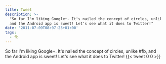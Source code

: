 ```yaml
---
title: Tweet
description: >-
  "So far I'm liking Google+. It's nailed the concept of circles, unlike #fb,
  and the Android app is sweet! Let's see what it does to Twitter!"
date: '2011-07-09T08:07:25+01:00'
tags:
  - fb
---
```

So far I'm liking Google+. It's nailed the concept of circles, unlike #fb, and the Android app is sweet! Let's see what it does to Twitter!
      {{< tweet 0 0 >}}
    
